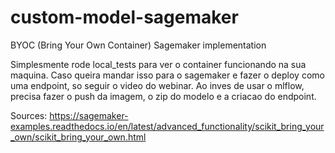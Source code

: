 # custom-model-sagemaker
BYOC (Bring Your Own Container) Sagemaker implementation

Simplesmente rode local_tests para ver o container funcionando na sua maquina.
Caso queira mandar isso para o sagemaker e fazer o deploy como uma endpoint, so seguir o video do webinar.
Ao inves de usar o mlflow, precisa fazer o push da imagem, o zip do modelo e a criacao do endpoint.

Sources: https://sagemaker-examples.readthedocs.io/en/latest/advanced_functionality/scikit_bring_your_own/scikit_bring_your_own.html
